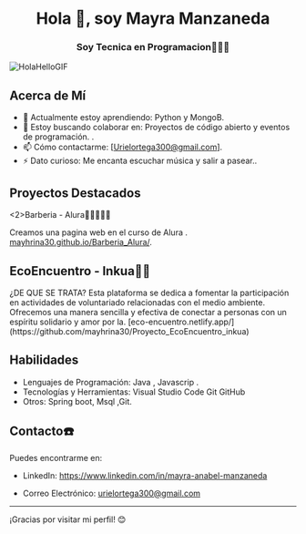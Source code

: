 <h1 align="center">Hola 👋, soy Mayra Manzaneda</h1>
<h3 align="center">Soy Tecnica en Programacion👩🏽‍💻</h3>

![HolaHelloGIF](https://github.com/mayhrina30/mayhrina30/assets/92487756/134f27ff-82b2-48b9-a791-1940c488f178)


## Acerca de Mí

- 🌱 Actualmente estoy aprendiendo: Python y MongoB.
- 👯 Estoy buscando colaborar en: Proyectos de código abierto y eventos de programación.  .
- 📫 Cómo contactarme: [Urielortega300@gmail.com].
- ⚡ Dato curioso: Me encanta escuchar música y salir a pasear..

## Proyectos Destacados

<2>Barberia - Alura🧔🏻💇🏻‍♂️</h2>

Creamos una pagina  web en el curso de Alura . [mayhrina30.github.io/Barberia_Alura/](https://github.com/tuusuario/nombre-del-proyecto-1).

<h2>EcoEncuentro - Inkua🌱🌱</h2>
¿DE QUE SE TRATA?
Esta plataforma se dedica a fomentar la participación en actividades de voluntariado relacionadas con el medio ambiente. Ofrecemos una manera sencilla y efectiva de conectar a personas con un espíritu solidario y amor por la. [eco-encuentro.netlify.app/](https://github.com/mayhrina30/Proyecto_EcoEncuentro_inkua)


## Habilidades

- Lenguajes de Programación: Java , Javascrip .
- Tecnologías y Herramientas: Visual Studio Code Git GitHub
- Otros: Spring boot, Msql ,Git.

## Contacto☎️

Puedes encontrarme en:
- LinkedIn: https://www.linkedin.com/in/mayra-anabel-manzaneda

- Correo Electrónico: urielortega300@gmail.com

---

¡Gracias por visitar mi perfil! 😊
